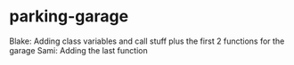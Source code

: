 # parking-garage
Blake: Adding class variables and call stuff plus the first 2 functions for the garage
Sami: Adding the last function 
